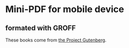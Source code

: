 # Mini-PDF for mobile device
## formated with GROFF

These books come from [the Project Gutenberg](http://www.gutenberg.org/).

